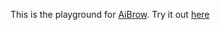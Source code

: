 This is the playground for [AiBrow](https://github.com/axonzeta/aibrow/). Try it out [here](https://demo.aibrow.ai/playground/)
